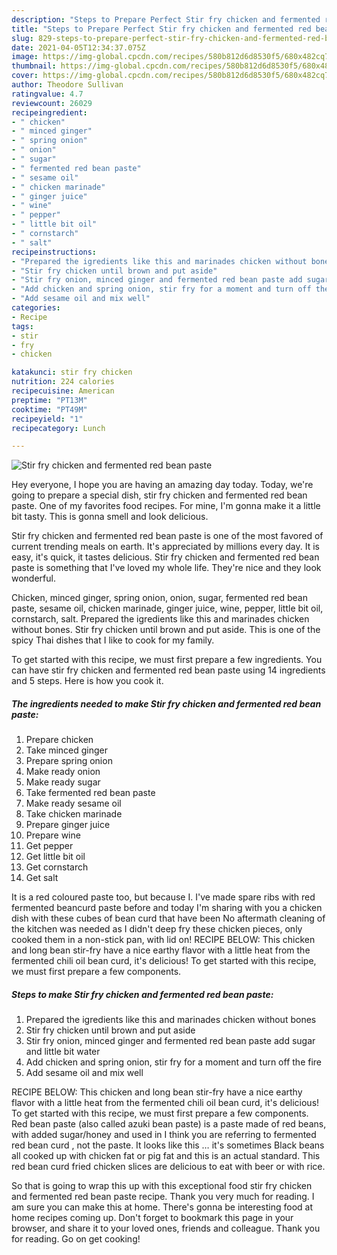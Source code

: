 ```yaml
---
description: "Steps to Prepare Perfect Stir fry chicken and fermented red bean paste"
title: "Steps to Prepare Perfect Stir fry chicken and fermented red bean paste"
slug: 829-steps-to-prepare-perfect-stir-fry-chicken-and-fermented-red-bean-paste
date: 2021-04-05T12:34:37.075Z
image: https://img-global.cpcdn.com/recipes/580b812d6d8530f5/680x482cq70/stir-fry-chicken-and-fermented-red-bean-paste-recipe-main-photo.jpg
thumbnail: https://img-global.cpcdn.com/recipes/580b812d6d8530f5/680x482cq70/stir-fry-chicken-and-fermented-red-bean-paste-recipe-main-photo.jpg
cover: https://img-global.cpcdn.com/recipes/580b812d6d8530f5/680x482cq70/stir-fry-chicken-and-fermented-red-bean-paste-recipe-main-photo.jpg
author: Theodore Sullivan
ratingvalue: 4.7
reviewcount: 26029
recipeingredient:
- " chicken"
- " minced ginger"
- " spring onion"
- " onion"
- " sugar"
- " fermented red bean paste"
- " sesame oil"
- " chicken marinade"
- " ginger juice"
- " wine"
- " pepper"
- " little bit oil"
- " cornstarch"
- " salt"
recipeinstructions:
- "Prepared the igredients like this and marinades chicken without bones"
- "Stir fry chicken until brown and put aside"
- "Stir fry onion, minced ginger and fermented red bean paste add sugar and little bit water"
- "Add chicken and spring onion, stir fry for a moment and turn off the fire"
- "Add sesame oil and mix well"
categories:
- Recipe
tags:
- stir
- fry
- chicken

katakunci: stir fry chicken 
nutrition: 224 calories
recipecuisine: American
preptime: "PT13M"
cooktime: "PT49M"
recipeyield: "1"
recipecategory: Lunch

---
```



![Stir fry chicken and fermented red bean paste](https://img-global.cpcdn.com/recipes/580b812d6d8530f5/680x482cq70/stir-fry-chicken-and-fermented-red-bean-paste-recipe-main-photo.jpg)

Hey everyone, I hope you are having an amazing day today. Today, we're going to prepare a special dish, stir fry chicken and fermented red bean paste. One of my favorites food recipes. For mine, I'm gonna make it a little bit tasty. This is gonna smell and look delicious.

Stir fry chicken and fermented red bean paste is one of the most favored of current trending meals on earth. It's appreciated by millions every day. It is easy, it's quick, it tastes delicious. Stir fry chicken and fermented red bean paste is something that I've loved my whole life. They're nice and they look wonderful.

Chicken, minced ginger, spring onion, onion, sugar, fermented red bean paste, sesame oil, chicken marinade, ginger juice, wine, pepper, little bit oil, cornstarch, salt. Prepared the igredients like this and marinades chicken without bones. Stir fry chicken until brown and put aside. This is one of the spicy Thai dishes that I like to cook for my family.


To get started with this recipe, we must first prepare a few ingredients. You can have stir fry chicken and fermented red bean paste using 14 ingredients and 5 steps. Here is how you cook it.

<!--inarticleads1-->

##### The ingredients needed to make Stir fry chicken and fermented red bean paste:

1. Prepare  chicken
1. Take  minced ginger
1. Prepare  spring onion
1. Make ready  onion
1. Make ready  sugar
1. Take  fermented red bean paste
1. Make ready  sesame oil
1. Take  chicken marinade
1. Prepare  ginger juice
1. Prepare  wine
1. Get  pepper
1. Get  little bit oil
1. Get  cornstarch
1. Get  salt


It is a red coloured paste too, but because I. I&#39;ve made spare ribs with red fermented beancurd paste before and today I&#39;m sharing with you a chicken dish with these cubes of bean curd that have been No aftermath cleaning of the kitchen was needed as I didn&#39;t deep fry these chicken pieces, only cooked them in a non-stick pan, with lid on! RECIPE BELOW: This chicken and long bean stir-fry have a nice earthy flavor with a little heat from the fermented chili oil bean curd, it&#39;s delicious! To get started with this recipe, we must first prepare a few components. 

<!--inarticleads2-->

##### Steps to make Stir fry chicken and fermented red bean paste:

1. Prepared the igredients like this and marinades chicken without bones
1. Stir fry chicken until brown and put aside
1. Stir fry onion, minced ginger and fermented red bean paste add sugar and little bit water
1. Add chicken and spring onion, stir fry for a moment and turn off the fire
1. Add sesame oil and mix well


RECIPE BELOW: This chicken and long bean stir-fry have a nice earthy flavor with a little heat from the fermented chili oil bean curd, it&#39;s delicious! To get started with this recipe, we must first prepare a few components. Red bean paste (also called azuki bean paste) is a paste made of red beans, with added sugar/honey and used in I think you are referring to fermented red bean curd , not the paste. It looks like this … it&#39;s sometimes Black beans all cooked up with chicken fat or pig fat and this is an actual standard. This red bean curd fried chicken slices are delicious to eat with beer or with rice. 

So that is going to wrap this up with this exceptional food stir fry chicken and fermented red bean paste recipe. Thank you very much for reading. I am sure you can make this at home. There's gonna be interesting food at home recipes coming up. Don't forget to bookmark this page in your browser, and share it to your loved ones, friends and colleague. Thank you for reading. Go on get cooking!

